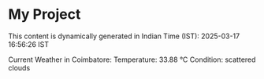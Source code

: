 # My Project

This content is dynamically generated in Indian Time (IST): 2025-03-17 16:56:26 IST


Current Weather in Coimbatore:
Temperature: 33.88 °C
Condition: scattered clouds
